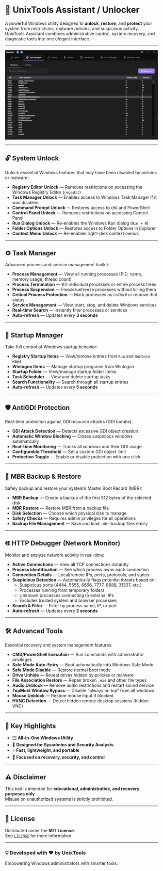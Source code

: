 # 🧰 UnixTools Assistant / Unlocker

A powerful Windows utility designed to **unlock**, **restore**, and **protect** your system from restrictions, malware policies, and suspicious activity.  
UnixTools Assistant combines administrative control, system recovery, and diagnostic tools into one elegant interface.

---

![UnixTools Screenshot](https://github.com/klimori/UnixTools/blob/main/Screenshot_v1.1.0.png?raw=true)

---

## 🔓 System Unlock

Unlock essential Windows features that may have been disabled by policies or malware:

- **Registry Editor Unlock** — Removes restrictions on accessing the Windows Registry Editor (`regedit`)
- **Task Manager Unlock** — Enables access to Windows Task Manager if it was disabled
- **Command Prompt Unlock** — Restores access to `CMD` and PowerShell
- **Control Panel Unlock** — Removes restrictions on accessing Control Panel
- **Run Dialog Unlock** — Re-enables the Windows Run dialog (`Win + R`)
- **Folder Options Unlock** — Restores access to Folder Options in Explorer
- **Context Menu Unlock** — Re-enables right-click context menus

---

## ⚙️ Task Manager

Advanced process and service management toolkit:

- **Process Management** — View all running processes (PID, name, memory usage, thread count)
- **Process Termination** — Kill individual processes or entire process trees
- **Process Suspension** — Freeze/unfreeze processes without killing them
- **Critical Process Protection** — Mark processes as *critical* or remove that status
- **Service Management** — View, start, stop, and delete Windows services
- **Real-time Search** — Instantly filter processes or services
- **Auto-refresh** — Updates every **3 seconds**

---

## 🚀 Startup Manager

Take full control of Windows startup behavior:

- **Registry Startup Items** — View/remove entries from `Run` and `RunOnce` keys
- **Winlogon Items** — Manage startup programs from Winlogon
- **Startup Folder** — View/manage startup folder items
- **Task Scheduler** — View and delete startup tasks
- **Search Functionality** — Search through all startup entries
- **Auto-refresh** — Updates every **5 seconds**

---

## 🛡 AntiGDI Protection

Real-time protection against GDI resource attacks (GDI bombs):

- **GDI Attack Detection** — Detects excessive GDI object creation
- **Automatic Window Blocking** — Closes suspicious windows automatically
- **Real-time Monitoring** — Tracks all windows and their GDI usage
- **Configurable Threshold** — Set a custom GDI object limit
- **Protection Toggle** — Enable or disable protection with one click

---

## 💾 MBR Backup & Restore

Safely backup and restore your system’s Master Boot Record (MBR):

- **MBR Backup** — Create a backup of the first 512 bytes of the selected disk  
- **MBR Restore** — Restore MBR from a backup file  
- **Disk Selection** — Choose which physical disk to manage  
- **Safety Checks** — Requires admin privileges for all operations  
- **Backup File Management** — Save and load `.mbr` backup files easily

---

## 🌐 HTTP Debugger (Network Monitor)

Monitor and analyze network activity in real-time:

- **Active Connections** — View all TCP connections instantly  
- **Process Identification** — See which process owns each connection  
- **Connection Details** — Local/remote IPs, ports, protocols, and states  
- **Suspicious Detection** — Automatically flags potential threats based on:
  - Suspicious ports (4444, 5555, 6666, 7777, 8888, 31337, etc.)
  - Processes running from temporary folders
  - Unknown processes connecting to external IPs
  - Excludes trusted system and browser processes  
- **Search & Filter** — Filter by process name, IP, or port  
- **Auto-refresh** — Updates every **2 seconds**

---

## 🛠 Advanced Tools

Essential recovery and system management features:

- **CMD/PowerShell Execution** — Run commands with administrator privileges  
- **Safe Mode Auto-Entry** — Boot automatically into Windows Safe Mode  
- **Safe Mode Disable** — Restore normal boot mode  
- **Drive Unhide** — Reveal drives hidden by policies or malware  
- **File Association Restore** — Repair broken `.exe` and other file types  
- **Audio Unblock** — Remove audio restrictions and restart sound service  
- **TopMost Window Bypass** — Disable “always on top” from all windows  
- **Mouse Unblock** — Restore mouse input if blocked  
- **HVNC Detection** — Detect hidden remote desktop sessions (hidden VNC)

---

## 🧩 Key Highlights

- 🪟 **All-in-One Windows Utility**
- 🧰 **Designed for Sysadmins and Security Analysts**
- ⚡ **Fast, lightweight, and portable**
- 🔐 **Focused on recovery, security, and control**

---

## ⚠️ Disclaimer

This tool is intended for **educational, administrative, and recovery purposes only**.  
Misuse on unauthorized systems is strictly prohibited.

---

## 📜 License

Distributed under the **MIT License**.  
See [`LICENSE`](./LICENSE) for more information.

---

### 💡 Developed with ❤️ by **UnixTools**
Empowering Windows administrators with smarter tools.
